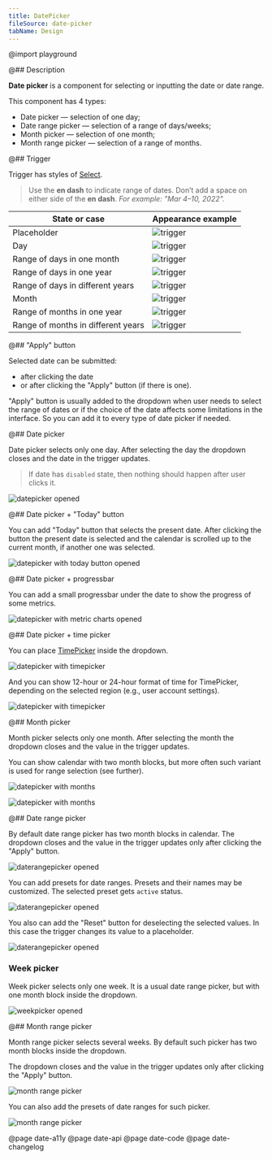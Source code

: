 ```yaml
---
title: DatePicker
fileSource: date-picker
tabName: Design
---
```


@import playground

@## Description

**Date picker** is a component for selecting or inputting the date or date range.

This component has 4 types:

- Date picker — selection of one day;
- Date range picker — selection of a range of days/weeks;
- Month picker — selection of one month;
- Month range picker — selection of a range of months.

@## Trigger

Trigger has styles of [Select](/components/select/).

> Use the **en dash** to indicate range of dates. Don’t add a space on either side of the **en dash**.
> _For example: "Mar 4–10, 2022"._

| State or case                      | Appearance example                    |
| ---------------------------------- | ------------------------------------- |
| Placeholder                        | ![trigger](static/placeholder.png)    |
| Day                                | ![trigger](static/date-trigger-1.png) |
| Range of days in one month         | ![trigger](static/date-trigger-2.png) |
| Range of days in one year          | ![trigger](static/date-trigger-3.png) |
| Range of days in different years   | ![trigger](static/date-trigger-4.png) |
| Month                              | ![trigger](static/date-trigger-5.png) |
| Range of months in one year        | ![trigger](static/date-trigger-6.png) |
| Range of months in different years | ![trigger](static/date-trigger-7.png) |

@## "Apply" button

Selected date can be submitted:

- after clicking the date
- or after clicking the "Apply" button (if there is one).

"Apply" button is usually added to the dropdown when user needs to select the range of dates or if the choice of the date affects some limitations in the interface. So you can add it to every type of date picker if needed.

@## Date picker

Date picker selects only one day. After selecting the day the dropdown closes and the date in the trigger updates.

> If date has `disabled` state, then nothing should happen after user clicks it.

![datepicker opened](static/timepicker-norma-opened.png)

@## Date picker + "Today" button

You can add "Today" button that selects the present date. After clicking the button the present date is selected and the calendar is scrolled up to the current month, if another one was selected.

![datepicker with today button opened](static/timepicker-today-style.png)

@## Date picker + progressbar

You can add a small progressbar under the date to show the progress of some metrics.

![datepicker with metric charts opened](static/timepicker-metric-normal.png)

@## Date picker + time picker

You can place [TimePicker](/components/time-picker/) inside the dropdown.

![datepicker with timepicker](static/datepicker-timepicker-normal.png)

And you can show 12-hour or 24-hour format of time for TimePicker, depending on the selected region (e.g., user account settings).

![datepicker with timepicker](static/datepicker-timepicker-12h-24h.png)

@## Month picker

Month picker selects only one month. After selecting the month the dropdown closes and the value in the trigger updates.

You can show calendar with two month blocks, but more often such variant is used for range selection (see further).

![datepicker with months](static/monthpicker-normal-2sizes.png)

![datepicker with months](static/monthpicker-paddings-row.png)

@## Date range picker

By default date range picker has two month blocks in calendar. The dropdown closes and the value in the trigger updates only after clicking the "Apply" button.

![daterangepicker opened](static/daterangepicker-normal.png)

You can add presets for date ranges. Presets and their names may be customized. The selected preset gets `active` status.

![daterangepicker opened](static/daterangepicker-custom-presets.png)

You also can add the "Reset" button for deselecting the selected values. In this case the trigger changes its value to a placeholder.

![daterangepicker opened](static/daterangepicker-reset-buttons.png)

### Week picker

Week picker selects only one week. It is a usual date range picker, but with one month block inside the dropdown.

![weekpicker opened](static/weekpicker.png)

@## Month range picker

Month range picker selects several weeks. By default such picker has two month blocks inside the dropdown.

The dropdown closes and the value in the trigger updates only after clicking the "Apply" button.

![month range picker](static/monthrangepicker-normal.png)

You can also add the presets of date ranges for such picker.

![month range picker](static/monthrangepicker-presets.png)

@page date-a11y
@page date-api
@page date-code
@page date-changelog
